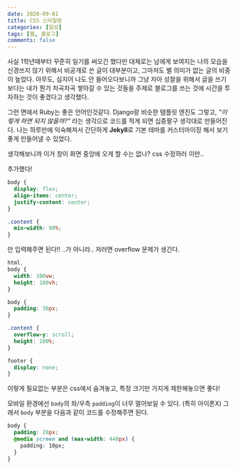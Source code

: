 ```yaml
---
date: 2020-09-01
title: CSS 스타일링
categories: [일상]
tags: [웹, 블로그]
comments: false
---
```


사실 1학년때부터 꾸준히 일기를 써오긴 했다만 대체로는 남에게 보여지는 나의 모습을 신경쓰지 않기 위해서 비공개로 쓴 글이 대부분이고, 그마저도 별 의미가 없는 글의 비중이 높았다. 아무도, 심지어 나도 안 들어오다보니까 그냥 자아 성찰을 위해서 글을 쓰기보다는 내가 뭔가 차곡차곡 쌓아갈 수 있는 것들을 주제로 블로그를 쓰는 것에 시간을 투자하는 것이 좋겠다고 생각했다.

그런 면에서 Ruby는 좋은 언어인것같다. Django랑 비슷한 템플릿 엔진도 그렇고, _"이렇게 하면 되지 않을까?"_ 라는 생각으로 코드를 적게 되면 십중팔구 생각대로 만들어진다. 나는 하루만에 익숙해져서 간단하게 **Jekyll**로 기본 테마를 커스터마이징 해서 보기 좋게 만들어낼 수 있었다.

생각해보니까 이거 창이 화면 중앙에 오게 할 수는 없나? css 수정하러 이만..

추가했다!

```css
body {
  display: flex;
  align-items: center;
  justify-content: center;
}

.content {
  min-width: 90%;
}
```

만 입력해주면 된다!!
..가 아니라.. 저러면 overflow 문제가 생긴다.

```css
html,
body {
  width: 100vw;
  height: 100vh;
}

body {
  padding: 30px;
}

.content {
  overflow-y: scroll;
  height: 100%;
}

footer {
  display: none;
}
```

이렇게 필요없는 부분은 css에서 숨겨놓고,
특정 크기만 가지게 제한해놓으면 좋다!

모바일 환경에선 `body`의 좌/우측 `padding`이 너무 멀어보일 수 있다. (특히 아이폰X)
그래서 `body` 부분을 다음과 같이 코드를 수정해주면 된다.

```css
body {
  padding: 20px;
  @media screen and (max-width: 440px) {
    padding: 10px;
  }
}
```
